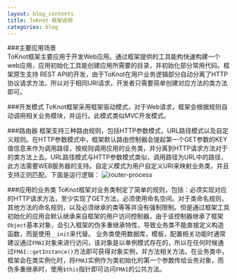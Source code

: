 ```yaml
---
layout: blog_contents
title: ToKnot 框架说明
categories: blog
---
```


###主要应用场景  
  ToKnot框架主要应用于开发Web应用。通过框架提供的工具能构快速构建一个web应用，应用初始化工具能创建应用所需要的目录，并初始化部分常用代码。框架原生支持 REST API的开发，由于ToKnot在用户业务逻辑部分自动分离了HTTP协议请求方法，所以对于相同URI请求，开发者只需要简单创建对应方法的类方法即可。

###开发模式
  ToKnot框架采用框架驱动模式，对于Web请求，框架会根据规则自动调用相关业务模块，并运行。此模式类似MVC开发模式。

###路由器
  框架支持三种路由规则，包括HTTP参数模式，URL路径模式以及自定义规则。在HTTP参数模式中，框架默认路由控制器会提起第一个GET参数的KEY值信息来作为调用路径，按规则调用应用的业务类，并分离到HTTP请求方法对于的类方法上去。URL路径模式与HTTP参数模式类似，调用路径为URL中的路径，此方法需要WEB服务器的支持。自定义模式为用户自定义URI来映射业务类，并且支持正则匹配。下面是运行逻辑：
![router-process](http://toknot.com/download/toknot-router-process.png)
    

###应用的业务类
  ToKnot框架对业务类制定了简单的规则，包括：必须实现对应的HTTP请求方法，至少实现了GET方法，必须使用命名空间。对于类命名规则，其他方法的命名规则，以及必须继承的类等等并没有强制限制。但是通过框架工具初始化的应用会默认继承来自框架的用户访问控制器，由于该控制器继承了框架`Object`基本对象，会引入框架的伪多重继承特性，导致业务类不能直接定义构造函数，而是使用`__init`来代替。
  业务类使用数据库，模板，配置相关功能时通常建议通过`FMAI`对象来进行访问，该对象是以单例模式存在的，所以在任何时候通过`FMAI::getInstance()`方法即可获得对象实例，并方法相关方法。在业务类中，框架会在类实例化时，将`FMAI`实例作为类初始化的第一个参数传给业务对象，而伪多重继承时，使用`$this`指针即可访问`FMAI`的公共方法。
